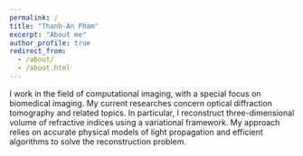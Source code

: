 ```yaml
---
permalink: /
title: "Thanh-An Pham"
excerpt: "About me"
author_profile: true
redirect_from: 
  - /about/
  - /about.html
---
```


I work in the field of computational imaging, with a special focus on biomedical imaging.
My current researches concern optical diffraction tomography and related topics.
In particular, I reconstruct three-dimensional volume of refractive indices using a variational framework.
My approach relies on accurate physical models of light propagation and efficient algorithms to solve the reconstruction problem.


<!--Here:[My Google scholar website](https://scholar.google.com/citations?user=_ZJ9X0QAAAAJ&hl=fr&authuser=1)

Yep
======


Yup Yup
======

1. Useless list
1. yep


Another Yup
------
Yep
-->

